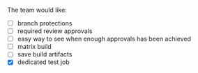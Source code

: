 The team would like: 
 - [ ] branch protections
 - [ ] required review approvals
 - [ ] easy way to see when enough approvals has been achieved
 - [ ] matrix build
 - [ ] save build artifacts
 - [X] dedicated test job
